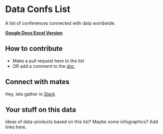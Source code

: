 # Data Confs List
A list of conferences connected with data worldwide. 

[**Google Docs Excel Version**](https://docs.google.com/spreadsheets/d/11IjAII5_nvsUPc_pJKhRgfBcFY0PyswiTqyr4hE_JSg/edit#gid=0)

## How to contribute

* Make a pull request here to the list
* OR add a comment to the [doc](https://docs.google.com/spreadsheets/d/11IjAII5_nvsUPc_pJKhRgfBcFY0PyswiTqyr4hE_JSg/edit#gid=0)

## Connect with mates

Hey, lets gather in [Slack](http://corpglory.com/join)

## Your stuff on this data

Ideas of data-products based on this list? Maybe some infographics? Add links here.
